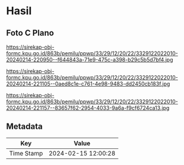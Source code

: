 # Hasil

## Foto C Plano

https://sirekap-obj-formc.kpu.go.id/863b/pemilu/ppwp/33/29/12/20/22/3329122022010-20240214-220950--f644843a-71e9-475c-a398-b29c5b5d7bf4.jpg

https://sirekap-obj-formc.kpu.go.id/863b/pemilu/ppwp/33/29/12/20/22/3329122022010-20240214-221105--0aed8c1e-c761-4e98-9483-dd2450cb183f.jpg

https://sirekap-obj-formc.kpu.go.id/863b/pemilu/ppwp/33/29/12/20/22/3329122022010-20240214-221157--83657f62-2954-4033-9a6a-f9cf6724ca13.jpg


## Metadata

| Key        | Value               |
| ---------- | ------------------- |
| Time Stamp | 2024-02-15 12:00:28 |



